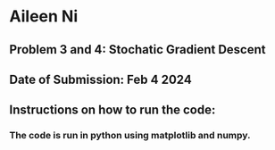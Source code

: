 # Aileen Ni
## Problem 3 and 4: Stochatic Gradient Descent
## Date of Submission: Feb 4 2024
## Instructions on how to run the code: 
### The code is run in python using matplotlib and numpy.